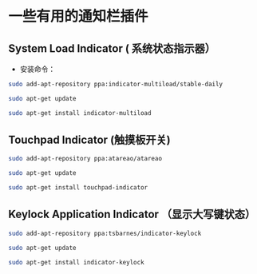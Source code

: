 一些有用的通知栏插件
===

System Load Indicator ( 系统状态指示器）
---

- 安装命令：
```bash
sudo add-apt-repository ppa:indicator-multiload/stable-daily

sudo apt-get update

sudo apt-get install indicator-multiload
```

Touchpad Indicator (触摸板开关)
---

```bash
sudo add-apt-repository ppa:atareao/atareao

sudo apt-get update

sudo apt-get install touchpad-indicator
```

Keylock Application Indicator （显示大写键状态）
---

```bash
sudo add-apt-repository ppa:tsbarnes/indicator-keylock

sudo apt-get update

sudo apt-get install indicator-keylock
```
